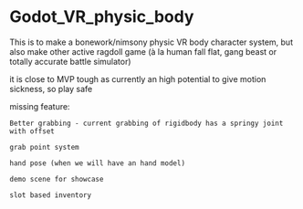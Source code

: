 # Godot_VR_physic_body

This is to make a bonework/nimsony physic VR body character system, but also make other active ragdoll game (à la human fall flat, gang beast or totally accurate battle simulator)

it is close to MVP tough as currently an high potential to give motion sickness, so play safe

missing feature:

	Better grabbing - current grabbing of rigidbody has a springy joint with offset
	
	grab point system
	
	hand pose (when we will have an hand model)
	
	demo scene for showcase
		
	slot based inventory


